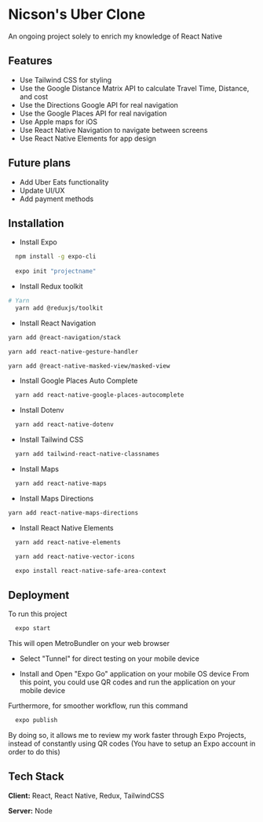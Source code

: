 

# Nicson's Uber Clone
An ongoing project solely to enrich my knowledge of React Native


## Features

- Use Tailwind CSS for styling
- Use the Google Distance Matrix API to calculate Travel Time, Distance, and cost
- Use the Directions Google API for real navigation
- Use the Google Places API for real navigation
- Use Apple maps for iOS 
- Use React Native Navigation to navigate between screens
- Use React Native Elements for app design


## Future plans

- Add Uber Eats functionality
- Update UI/UX 
- Add payment methods


## Installation

- Install Expo

```bash
  npm install -g expo-cli
  
  expo init "projectname"
```

- Install Redux toolkit
```bash
# Yarn
  yarn add @reduxjs/toolkit
```
- Install React Navigation
```bash
yarn add @react-navigation/stack

yarn add react-native-gesture-handler

yarn add @react-native-masked-view/masked-view
```
- Install Google Places Auto Complete
```bash
  yarn add react-native-google-places-autocomplete
```
- Install Dotenv
```bash
  yarn add react-native-dotenv
```
- Install Tailwind CSS
```bash
  yarn add tailwind-react-native-classnames
```
- Install Maps
```bash
  yarn add react-native-maps
```
- Install Maps Directions
```bash
yarn add react-native-maps-directions
```
- Install React Native Elements
```bash
  yarn add react-native-elements

  yarn add react-native-vector-icons

  expo install react-native-safe-area-context
```

## Deployment

To run this project
```bash
  expo start
```

This  will open MetroBundler on your web browser

- Select "Tunnel" for direct testing on your mobile device

- Install and Open "Expo Go" application on your mobile OS device
From this point, you could use QR codes and run the application on your mobile device

Furthermore, for smoother workflow, run this command
```bash
  expo publish
```
By doing so, it allows me to review my work faster through Expo Projects, instead of constantly using QR codes
(You have to setup an Expo account in order to do this)

## Tech Stack

**Client:** React, React Native, Redux, TailwindCSS

**Server:** Node

